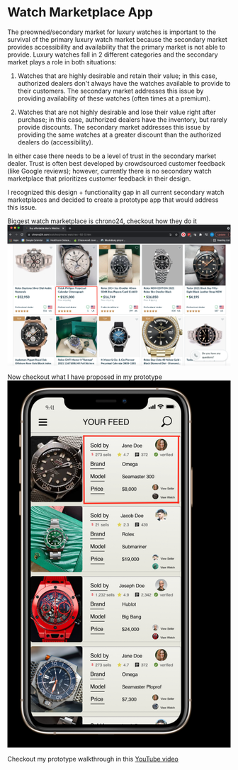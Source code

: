 # Watch Marketplace App

The preowned/secondary market for luxury watches is important to the survival of the primary luxury watch market because the secondary market provides accessibility and availability that the primary market is not able to provide. Luxury watches fall in 2 different categories and the secondary market plays a role in both situations:

1. Watches that are highly desirable and retain their value; in this case, authorized dealers don't always have the watches available to provide to their customers. The secondary market addresses this issue by providing availability of these watches (often times at a premium). 

2. Watches that are not highly desirable and lose their value right after purchase; in this case, authorized dealers have the inventory, but rarely provide discounts. The secondary market addresses this issue by providing the same watches at a greater discount than the authorized dealers do (accessibility). 

In either case there needs to be a level of trust in the secondary market dealer. Trust is often best developed by crowdsourced customer feedback (like Google reviews); however, currently there is no secondary watch marketplace that prioritizes customer feedback in their design. 

I recognized this design + functionality gap in all current secondary watch marketplaces and decided to create a prototype app that would address this issue. 

Biggest watch marketplace is chrono24, checkout how they do it ![](images/chrono24%20screenshot.png)

Now checkout what I have proposed in my prototype ![](images/my%20app%20screenshot.png)


Checkout my prototype walkthrough in this [YouTube video](https://www.youtube.com/watch?v=TsOU75pqEHo)
